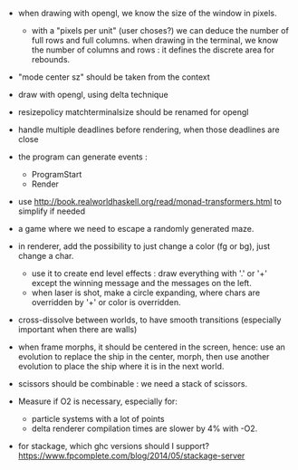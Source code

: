 - when drawing with opengl, we know the size of the window in pixels.
  - with a "pixels per unit" (user choses?) we can deduce the number of full rows and full columns.
when drawing in the terminal, we know the number of columns and rows :
it defines the discrete area for rebounds.

- "mode center sz" should be taken from the context

- draw with opengl, using delta technique
- resizepolicy matchterminalsize should be renamed for opengl

- handle multiple deadlines before rendering, when those deadlines are close

- the program can generate events :
  - ProgramStart
  - Render

- use http://book.realworldhaskell.org/read/monad-transformers.html
to simplify if needed

- a game where we need to escape a randomly generated maze.

- in renderer, add the possibility to just change a color (fg or bg), just change a char.
  - use it to create end level effects : draw everything with '.' or '+' except the winning message
  and the messages on the left.
  - when laser is shot, make a circle expanding, where chars are overridden by '+' or
  color is overridden.
- cross-dissolve between worlds, to have smooth transitions (especially important
  when there are walls)

- when frame morphs, it should be centered in the screen, hence:
use an evolution to replace the ship in the center, morph, then use another
evolution to place the ship where it is in the next world.

- scissors should be combinable : we need a stack of scissors.

- Measure if O2 is necessary, especially for:
  - particle systems with a lot of points
  - delta renderer
compilation times are slower by 4% with -O2.

- for stackage, which ghc versions should I support? https://www.fpcomplete.com/blog/2014/05/stackage-server
